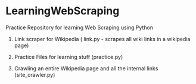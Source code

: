 # LearningWebScraping
Practice Repository for learning Web Scraping using Python

1. Link scraper for Wikipedia ( link.py - scrapes all wiki links in a wikipedia page)

2. Practice Files for learning stuff (practice.py)

3. Crawling an entire Wikipedia page and all the internal links (site_crawler.py)

